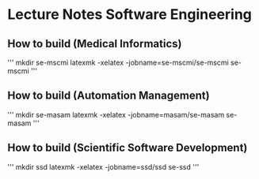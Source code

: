 # Lecture Notes Software Engineering

## How to build (Medical Informatics)
'''
mkdir se-mscmi
latexmk -xelatex -jobname=se-mscmi/se-mscmi se-mscmi
'''

## How to build (Automation Management)
'''
mkdir se-masam
latexmk -xelatex -jobname=masam/se-masam se-masam
'''

## How to build (Scientific Software Development)
'''
mkdir ssd
latexmk -xelatex -jobname=ssd/ssd se-ssd
'''
